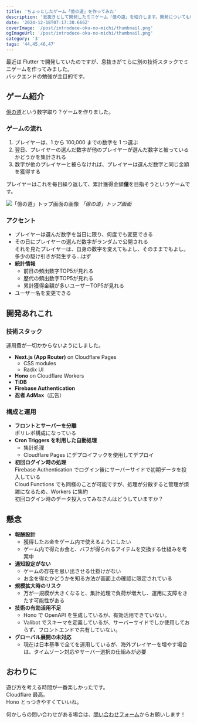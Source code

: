 ```yaml
---
title: 'ちょっとしたゲーム「億の道」を作ってみた'
description: '息抜きとして開発したミニゲーム「億の道」を紹介します。開発についても軽く触れます。'
date: '2024-12-18T07:17:30.666Z'
coverImage: '/post/introduce-oku-no-michi/thumbnail.png'
ogImageUrl: '/post/introduce-oku-no-michi/thumbnail.png'
category: '3'
tags: '44,45,46,47'
---
```


最近は Flutter で開発していたのですが、息抜きがてらに別の技術スタックでミニゲームを作ってみました。  
バックエンドの勉強が主目的です。

## ゲーム紹介

[億の道](https://number-riches.pages.dev/intro)という数字取り？ゲームを作りました。

### ゲームの流れ

1. プレイヤーは、1 から 100,000 までの数字を 1 つ選ぶ
2. 翌日、プレイヤーの選んだ数字が他のプレイヤーが選んだ数字と被っているかどうかを集計される
3. 数字が他のプレイヤーと被らなければ、プレイヤーは選んだ数字と同じ金額を獲得する

プレイヤーはこれを毎日繰り返して、累計獲得金額**億**を目指そうというゲームです。

![「億の道」トップ画面の画像](/post/introduce-oku-no-michi/1.png)
_「億の道」トップ画面_

### アクセント

- プレイヤーは選んだ数字を当日に限り、何度でも変更できる
- その日にプレイヤーの選んだ数字がランダムで公開される  
  それを見たプレイヤーは、自身の数字を変えてもよし、そのままでもよし。多少の駆け引きが発生する…はず
- **統計情報**  
  - 前日の頻出数字TOP5が見れる
  - 歴代の頻出数字TOP5が見れる
  - 累計獲得金額が多いユーザーTOP5が見れる
- ユーザー名を変更できる

## 開発あれこれ

### 技術スタック

運用費が一切かからないようにしました。

- **Next.js (App Router)** on Cloudflare Pages  
  - CSS modules  
  - Radix UI
- **Hono** on Cloudflare Workers
- **TiDB**
- **Firebase Authentication**
- **忍者 AdMax**（広告）

### 構成と運用

- **フロントとサーバーを分離**  
  ポリレポ構成になっている
- **Cron Triggers を利用した自動処理**  
  - 集計処理  
  - Cloudflare Pages にデプロイフックを使用してデプロイ
- **初回ログイン時の処理**  
  Firebase Authentication でログイン後にサーバーサイドで初期データを投入している  
  Cloud Functions でも同様のことが可能ですが、処理が分散すると管理が煩雑になるため、Workers に集約  
  初回ログイン時のデータ投入ってみなさんはどうしていますか？

## 懸念

- **報酬設計**  
  - 獲得したお金をゲーム内で使えるようにしたい  
  - ゲーム内で得たお金と、バフが得られるアイテムを交換する仕組みを考案中
- **通知設定がない**  
  - ゲームの存在を思い出させる仕掛けがない  
  - お金を得たかどうかを知る方法が画面上の確認に限定されている
- **規模拡大時のリスク**  
  - 万が一規模が大きくなると、集計処理で負荷が増大し、運用に支障をきたす可能性がある
- **技術の有効活用不足**  
  - Hono で OpenAPI を生成しているが、有効活用できていない。  
  - Valibot でスキーマを定義しているが、サーバーサイドでしか使用しておらず、フロントエンドで共有していない。
- **グローバル展開の未対応**  
  - 現在は日本基準で全てを運用しているが、海外プレイヤーを増やす場合は、タイムゾーン対応やサーバー選択の仕組みが必要

## おわりに

遊び方を考える時間が一番楽しかったです。  
Cloudflare 最高。  
Hono とっつきやすくていいね。  

何かしらの問い合わせがある場合は、[問い合わせフォーム](https://docs.google.com/forms/d/e/1FAIpQLScZxBtUpLG4CHjRMi-po6nwKihIdiZcwQtszZ6H__ly4gUjSA/viewform)からお願いします！
